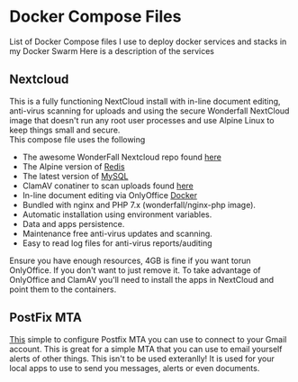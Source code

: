 # Docker Compose Files
List of Docker Compose files I use to deploy docker services and stacks in my Docker Swarm
Here is a description of the services


## Nextcloud
This is a fully functioning NextCloud install with in-line document editing, anti-virus scanning for uploads and using the secure Wonderfall NextCloud image that doesn't run any root user processes and use Alpine Linux to keep things small and secure.  
This compose file uses the following
* The awesome WonderFall Nextcloud repo found [here](https://hub.docker.com/r/wonderfall/nextcloud/)
* The Alpine version of [Redis](https://hub.docker.com/_/redis/)
* The latest version of [MySQL](https://hub.docker.com/_/mysql)
* ClamAV conatiner to scan uploads found [here](https://github.com/tiredofit/docker-clamav)
* In-line document editing via OnlyOffice [Docker](https://github.com/ONLYOFFICE/Docker-DocumentServer)
* Bundled with nginx and PHP 7.x (wonderfall/nginx-php image).
* Automatic installation using environment variables.
* Data and apps persistence.
* Maintenance free anti-virus updates and scanning.
* Easy to read log files for anti-virus reports/auditing


Ensure you have enough resources, 4GB is fine if you want torun OnlyOffice.  If you don't want to just remove it.
To take advantage of OnlyOffice and ClamAV you'll need to install the apps in NextCloud and point them to the containers.  

## PostFix MTA   
[This](https://github.com/scrummie02/DockerComposeFiles/blob/master/postfix_mta.yml) simple to configure Postfix MTA you can use to connect to your Gmail account.  This is great for a simple MTA that you can use to email yourself alerts of other things.  This isn't to be used exteranlly!  It is used for your local apps to use to send you messages, alerts or even documents.  

